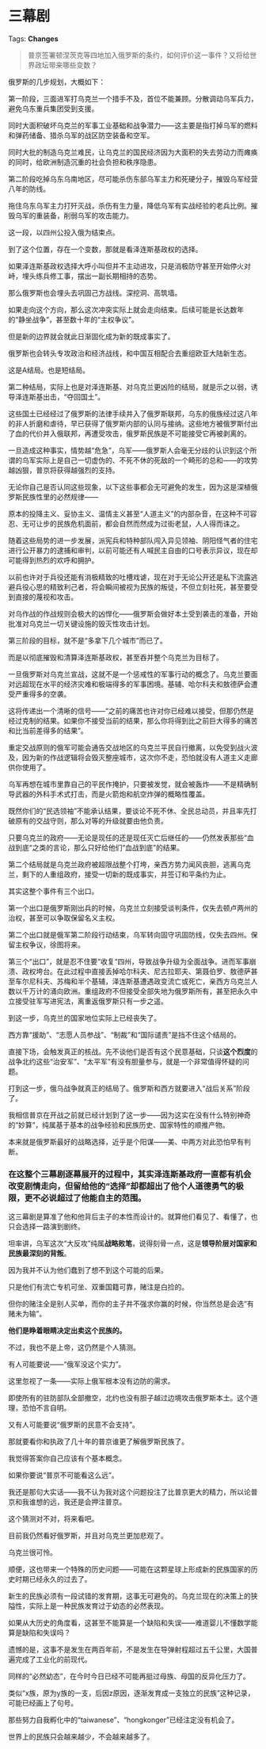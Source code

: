 # 三幕剧

Tags: **Changes**

> 普京签署顿涅茨克等四地加入俄罗斯的条约，如何评价这一事件？又将给世界政坛带来哪些变数？



俄罗斯的几步规划，大概如下：

第一阶段，三面进军打乌克兰一个措手不及，首位不能兼顾。分散调动乌军兵力，避免乌东重兵集团受到支援。

同时大面积破坏乌克兰的军事工业基础和战争潜力——这主要是指打掉乌军的燃料和弹药储备、猎杀乌军的战区防空装备和空军。

同时大批的制造乌克兰难民，让乌克兰的国民经济因为大面积的失去劳动力而瘫痪的同时，给欧洲制造沉重的社会负担和秩序隐患。

  


第二阶段吃掉乌东乌南地区，尽可能杀伤东部乌军主力和死硬分子，摧毁乌军经营八年的防线。

拖住乌东乌军主力打歼灭战，杀伤有生力量，降低乌军有实战经验的老兵比例。摧毁乌军的重装备，削弱乌军的攻击能力。

这一段，以四州公投入俄为结束点。

到了这个位置，存在一个变数，那就是看泽连斯基政权的选择。

如果泽连斯基政权选择大呼小叫但并不主动进攻，只是消极防守甚至开始停火对峙，埋头练兵修工事，摆出一副长期相持的态势。

那么俄罗斯也会埋头去巩固己方战线。深挖洞、高筑墙。

如果走向这个方向，那么这次冲突实际上就会走向结束。后续可能是长达数年的“静坐战争”，甚至数十年的“主权争议”。

但是新的边界就会就此日渐固化成为新的既成事实了。

俄罗斯也会转头专攻政治和经济战线，和中国互相配合去重组欧亚大陆新生态。

这是A结局。也是短结局。

  


第二种结局，实际上也是对泽连斯基、对乌克兰更凶险的结局，就是示之以弱，诱导泽连斯基出击，“夺回国土”。

这些国土已经经过了俄罗斯的法律手续并入了俄罗斯联邦，乌东的俄族经过这八年的非人折磨和虐待，早已获得了俄罗斯内部的认同与接纳。这些地方被俄罗斯付出了血的代价并入俄联邦，再遭受攻击，俄罗斯民族是不可能接受它再被剥离的。

一旦造成这种事实，情势越“危急”，乌军——俄罗斯人会毫无分歧的认识到这个所谓的乌军实际上是自己一切虚伪的、不死不休的死敌的一个畸形的总和——的攻势越凶狠，普京将获得越强烈的支持。

无论你自己是否认同这些现象，以下这些事都会无可避免的发生，因为这是深植俄罗斯民族性里的必然规律——

原本的投降主义、妥协主义、温情主义甚至“人道主义”的内部杂音，在这种不可容忍、无可让步的民族危机面前，都会自然而然成为过街老鼠，人人得而诛之。

随着这些局势的进一步发展，派宪兵和特种部队闯入异见领袖、阴阳怪气者的住宅进行公开暴力的逮捕和审判，以前可能还有人喊民主自由的口号表示异议，现在却可能得到热烈的欢呼和拥护。

以前也许对于兵役还能有消极精致的吐槽戏谑，现在对于无论公开还是私下流露逃避兵役心思的精致利己者，将会瞬间被视为民族的叛徒，不但立刻社死，甚至要受到直接的蔑视和攻击。

对乌作战的作战规则会极大的凶悍化——俄罗斯会做好本土受到袭击的准备，开始批准对乌克兰一切关键设施的毁灭性攻击计划。

第三阶段的目标，就不是“多拿下几个城市”而已了。

而是以彻底摧毁和清算泽连斯基政权，甚至吞并整个乌克兰为目标了。

一旦俄罗斯对乌克兰宣战，这就不是一个惩戒性的军事行动的概念了。乌克兰要面对远超现在水平的经济灾难和极端得多的军事困境。基辅、哈尔科夫和敖德萨会遭受严重得多的空袭。

这将传递出一个清晰的信号——“之前的痛苦也许对你已经难以接受，但那仍然是经过克制的结果。如果你不接受当前的结果，那么你将得到比之前巨大得多的痛苦和比当前差得多的结果”。

重定交战原则的俄军可能会通告交战地区的乌克兰平民自行撤离，以免受到战火波及，因为新的作战逻辑将会毁灭整座城市，这次你不走，恐怕就没有人道主义走廊供你使用了。

乌军再想在城市里靠自己的平民作掩护，只要被发觉，就会被轰炸——不是精确制导武器的外科手术式打击，而是火箭炮和航空炸弹的概略性覆盖。

既然你们的“民选领袖”不能承认结果，要谈论不死不休、全民总动员，并且率先打破原有的交战守则，那么对等的升级就要由他负责。

只要乌克兰的政府——无论是现任的还是现任灭亡后继任的——仍然发表那些“血战到底“之类的言论，那么只好给他们“血战到底”的结果。

第二个结局就是乌克兰政府被超限战整个打垮，亲西方势力闻风丧胆，逃离乌克兰，剩下的人重组政府，接受一切新的既成事实，并签订和平条约为止。

其实这整个事件有三个出口。

第一个出口是俄罗斯刚出兵的时候，乌克兰立刻接受谈判条件，仅失去顿卢两州的治权，甚至可以争取保留名义主权。

第二个出口就是俄军第二阶段行动结束，乌军转向固守巩固防线，仅失去四州。保留主权争议，徐图将来。

第三个“出口”，就是忍不住要“收复“四州，导致战争升级为全面战争。进而军事崩溃、政权垮台。在此过程中直接丢掉哈尔科夫、尼古拉耶夫、第聂伯罗、敖德萨甚至车尔尼科夫、苏梅和半个基辅，泽连斯基遭遇政变流亡或死亡，亲西方乌克兰人数以千万计的涌向欧洲。重组政府不但接受全部失地为俄罗斯所有，甚至把永久中立接受驻军写进宪法，离重返俄罗斯只有一步之遥。

到这一步，乌克兰的国家地位实际上已经丧失了。

西方靠“援助”、“志愿人员参战”、“制裁”和“国际谴责”是挡不住这个结局的。

直接下场，会触发真正的核战。先不谈他们是否有这个民意基础，只谈**这个烈度**的战争北约这些“治安军”、“太平军”有没有胆量参与，就是一个非常值得怀疑的问题。

打到这一步，俄乌战争就真正的结局了。俄罗斯和西方就要进入“战后关系”阶段了。

我相信普京在开战之前就已经计划到了这一步——因为这实在没有什么特别神奇的“妙算”，纯属基于基本的战争经验和民族历史、国家特性的顺推产物。

本来就是俄罗斯最好的战略选择，近乎是个阳谋——美、中两方对此恐怕早有判断。

### 在这整个三幕剧逐幕展开的过程中，其实泽连斯基政府一直都有机会改变剧情走向，但留给他的“选择”却都超出了他个人道德勇气的极限，更不必说超过了他能自主的范围。

这三幕剧是算准了他和他背后主子的本性而设计的。就算他们看见了、看懂了，也只会选择一路演到剧终。

  


坦率讲，乌军这次“大反攻”纯属**战略败笔**，说得刻骨一点，这是**领导阶层对国家和民族最深刻的背叛**。

因为我并不认为他们蠢到了想不到这个可能的后果。

只是他们有流亡专机可坐、双重国籍可靠，赌注是白捡的。

但你的赌注全是别人买单，而你的主子并不强求你赢的时候，你当然总是会选“有赌未为输”。

**他们是睁着眼睛决定出卖这个民族的。**

  


不过，我也不是上帝，这仍然是个人猜测。

  


有人可能要说——“俄军没这个实力”。

这里忽视了一条——实际上俄军根本没有边防的需求。

即使所有的驻防部队全部撤空，北约也没有胆子越过边境攻击俄罗斯本土。这个道理，恐怕不言自明。

  


又有人可能要说“俄罗斯的民意不会支持”。

那就要看你和执政了几十年的普京谁更了解俄罗斯民族了。

我觉得答案你自己应该有个基本概念。

  


如果你要说“普京不可能看这么远”。

我还是那句大实话——我不认为我对这个问题投注了比普京更大的精力，所以论普京和我谁想的远，我还是会押注普京。

  


这个猜测对不对，将来看吧。

目前我仍然看好俄罗斯，并且对乌克兰更加悲观了。

乌克兰很可怜。

  


顺便，这也带来一个特殊的历史问题——可能在这颗星球上形成新的民族国家的历史时期已经永久的过去了。

新生的民族必须有一段试错的发育期，这事无可避免的。乌克兰现在的决策上的狭隘性，实际上是一种民族发育过于幼态的必然表现。

如果从大历史的角度看，这甚至不能算是一个缺陷和失误——难道婴儿不懂数学能算是缺陷和失误吗？

遗憾的是，这事不是发生在两百年前，不是发生在导弹射程超过五千公里，大国普遍完成了工业化的前现代。

同样的“必然幼态”，在今时今日已经不可能再挺过母族、母国的反异化压力了。

类似“x族，原为y族的一支，后因z原因，逐渐发育成一支独立的民族”这种记录，可能已经画上了句号。

那些努力自我孵化中的“taiwanese”、“hongkonger”已经注定没有机会了。

世界上的民族只会越来越少，不会越来越多了。



